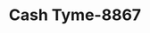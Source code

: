 ---
f_zip-code: 47274
f_state-code: IN
title: Cash Tyme-8867
f_phone: 812-524-7300
f_city-only: Seymour
f_address: 1120 W Tipton Street Seymour
f_location-unique-id: '8867'
slug: cash-tyme-8867
updated-on: '2024-05-30T13:46:58.046Z'
created-on: '2024-05-30T13:36:59.803Z'
published-on: '2024-05-30T13:54:32.469Z'
f_city-state: cms/city/seymour-in.md
f_company: cms/company/cash-tyme.md
f_state: cms/state/indiana.md
layout: '[payday-loan].html'
tags: payday-loan
---